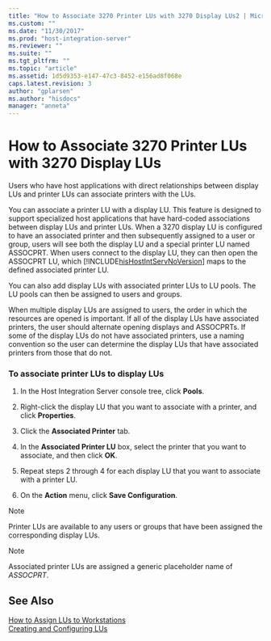 ```yaml
---
title: "How to Associate 3270 Printer LUs with 3270 Display LUs2 | Microsoft Docs"
ms.custom: ""
ms.date: "11/30/2017"
ms.prod: "host-integration-server"
ms.reviewer: ""
ms.suite: ""
ms.tgt_pltfrm: ""
ms.topic: "article"
ms.assetid: 1d5d9353-e147-47c3-8452-e156ad8f068e
caps.latest.revision: 3
author: "gplarsen"
ms.author: "hisdocs"
manager: "anneta"
---
```

# How to Associate 3270 Printer LUs with 3270 Display LUs
Users who have host applications with direct relationships between display LUs and printer LUs can associate printers with the LUs.  
  
 You can associate a printer LU with a display LU. This feature is designed to support specialized host applications that have hard-coded associations between display LUs and printer LUs. When a 3270 display LU is configured to have an associated printer and then subsequently assigned to a user or group, users will see both the display LU and a special printer LU named ASSOCPRT. When users connect to the display LU, they can then open the ASSOCPRT LU, which [!INCLUDE[hisHostIntServNoVersion](../includes/hishostintservnoversion-md.md)] maps to the defined associated printer LU.  
  
 You can also add display LUs with associated printer LUs to LU pools. The LU pools can then be assigned to users and groups.  
  
 When multiple display LUs are assigned to users, the order in which the resources are opened is important. If all of the display LUs have associated printers, the user should alternate opening displays and ASSOCPRTs. If some of the display LUs do not have associated printers, use a naming convention so the user can determine the display LUs that have associated printers from those that do not.  
  
### To associate printer LUs to display LUs  
  
1.  In the Host Integration Server console tree, click **Pools**.  
  
2.  Right-click the display LU that you want to associate with a printer, and click **Properties**.  
  
3.  Click the **Associated Printer** tab.  
  
4.  In the **Associated Printer LU** box, select the printer that you want to associate, and then click **OK**.  
  
5.  Repeat steps 2 through 4 for each display LU that you want to associate with a printer LU.  
  
6.  On the **Action** menu, click **Save Configuration**.  
  
> [!NOTE]
>  Printer LUs are available to any users or groups that have been assigned the corresponding display LUs.  
  
> [!NOTE]
>  Associated printer LUs are assigned a generic placeholder name of *ASSOCPRT*.  
  
## See Also  
 [How to Assign LUs to Workstations](../core/how-to-assign-lus-to-workstations1.md)   
 [Creating and Configuring LUs](../core/creating-and-configuring-lus1.md)